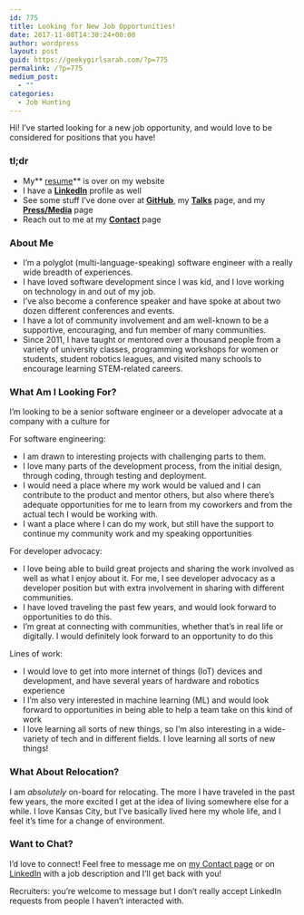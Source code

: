 ```yaml
---
id: 775
title: Looking for New Job Opportunities!
date: 2017-11-08T14:30:24+00:00
author: wordpress
layout: post
guid: https://geekygirlsarah.com/?p=775
permalink: /?p=775
medium_post:
  - ""
categories:
  - Job Hunting
---
```

Hi! I&#8217;ve started looking for a new job opportunity, and would love to be considered for positions that you have!

### tl;dr

  * My** <a href="https://sarahwithee.com/resume/" target="_blank" rel="noopener noreferrer">resume</a>** is over on my website
  * I have a **<a href="http://linkedin.com/in/sarahwithee" target="_blank" rel="noopener noreferrer">LinkedIn</a>** profile as well
  * See some stuff I&#8217;ve done over at **[GitHub](https://github.com/geekygirlsarah/)**, my **<a href="https://sarahwithee.com/talks/" target="_blank" rel="noopener noreferrer">Talks</a>** page, and my **<a href="https://sarahwithee.com/media/" target="_blank" rel="noopener noreferrer">Press/Media</a>** page
  * Reach out to me at my **[Contact](https://sarahwithee.com/contact/)** page

### About Me

  * I&#8217;m a polyglot (multi-language-speaking) software engineer with a really wide breadth of experiences.
  * I have loved software development since I was kid, and I love working on technology in and out of my job.
  * I&#8217;ve also become a conference speaker and have spoke at about two dozen different conferences and events.
  * I have a lot of community involvement and am well-known to be a supportive, encouraging, and fun member of many communities.
  * Since 2011, I have taught or mentored over a thousand people from a variety of university classes, programming workshops for women or students, student robotics leagues, and visited many schools to encourage learning STEM-related careers.

### What Am I Looking For?

I&#8217;m looking to be a senior software engineer or a developer advocate at a company with a culture for

For software engineering:

  * I am drawn to interesting projects with challenging parts to them.
  * I love many parts of the development process, from the initial design, through coding, through testing and deployment.
  * I would need a place where my work would be valued and I can contribute to the product and mentor others, but also where there&#8217;s adequate opportunities for me to learn from my coworkers and from the actual tech I would be working with.
  * I want a place where I can do my work, but still have the support to continue my community work and my speaking opportunities

For developer advocacy:

  * I love being able to build great projects and sharing the work involved as well as what I enjoy about it. For me, I see developer advocacy as a developer position but with extra involvement in sharing with different communities.
  * I have loved traveling the past few years, and would look forward to opportunities to do this.
  * I&#8217;m great at connecting with communities, whether that&#8217;s in real life or digitally. I would definitely look forward to an opportunity to do this

Lines of work:

  * I would love to get into more internet of things (IoT) devices and development, and have several years of hardware and robotics experience
  * I I&#8217;m also very interested in machine learning (ML) and would look forward to opportunities in being able to help a team take on this kind of work
  * I love learning all sorts of new things, so I&#8217;m also interesting in a wide-variety of tech and in different fields. I love learning all sorts of new things!

### What About Relocation?

I am _absolutely_ on-board for relocating. The more I have traveled in the past few years, the more excited I get at the idea of living somewhere else for a while. I love Kansas City, but I&#8217;ve basically lived here my whole life, and I feel it&#8217;s time for a change of environment.

### Want to Chat?

I&#8217;d love to connect! Feel free to message me on <a href="https://sarahwithee.com/contact/" target="_blank" rel="noopener noreferrer">my Contact page</a> or on <a href="https://linkedin.com/in/sarahwithee/" target="_blank" rel="noopener noreferrer">LinkedIn</a> with a job description and I&#8217;ll get back with you!

Recruiters: you&#8217;re welcome to message but I don&#8217;t really accept LinkedIn requests from people I haven&#8217;t interacted with.